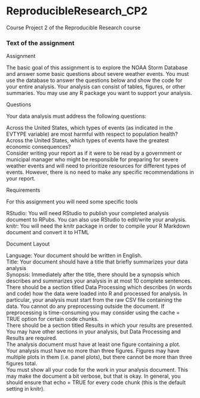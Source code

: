 # ReproducibleResearch_CP2
Course Project 2 of the Reproducible Research course

### Text of the assignment

Assignment  

The basic goal of this assignment is to explore the NOAA Storm Database and answer some basic questions about severe weather events. You must use the database to answer the questions below and show the code for your entire analysis. Your analysis can consist of tables, figures, or other summaries. You may use any R package you want to support your analysis.  

Questions  

Your data analysis must address the following questions:  

Across the United States, which types of events (as indicated in the EVTYPE variable) are most harmful with respect to population health?  
Across the United States, which types of events have the greatest economic consequences?  
Consider writing your report as if it were to be read by a government or municipal manager who might be responsible for preparing for severe weather events and will need to prioritize resources for different types of events. However, there is no need to make any specific recommendations in your report.  

Requirements  

For this assignment you will need some specific tools  

RStudio: You will need RStudio to publish your completed analysis document to RPubs. You can also use RStudio to edit/write your analysis.  
knitr: You will need the knitr package in order to compile your R Markdown document and convert it to HTML

Document Layout

Language: Your document should be written in English.  
Title: Your document should have a title that briefly summarizes your data analysis  
Synopsis: Immediately after the title, there should be a synopsis which describes and summarizes your analysis in at most 10 complete sentences.  
There should be a section titled Data Processing which describes (in words and code) how the data were loaded into R and processed for analysis. In particular, your analysis must start from the raw CSV file containing the data. You cannot do any preprocessing outside the document. If preprocessing is time-consuming you may consider using the cache = TRUE option for certain code chunks.  
There should be a section titled Results in which your results are presented.  
You may have other sections in your analysis, but Data Processing and Results are required.  
The analysis document must have at least one figure containing a plot.  
Your analysis must have no more than three figures. Figures may have multiple plots in them (i.e. panel plots), but there cannot be more than three figures total.  
You must show all your code for the work in your analysis document. This may make the document a bit verbose, but that is okay. In general, you should ensure that echo = TRUE for every code chunk (this is the default setting in knitr).  
